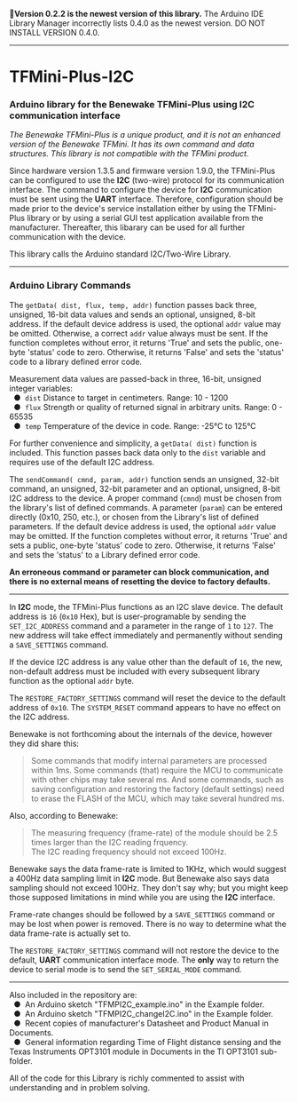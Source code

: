 :slightly_frowning_face:**Version 0.2.2 is the newest version of this library.** The Arduino IDE Library Manager incorrectly lists 0.4.0 as the newest version. DO NOT INSTALL VERSION 0.4.0.

<hr>

# TFMini-Plus-I2C
### Arduino library for the Benewake TFMini-Plus using I2C communication interface

*The Benewake TFMini-Plus is a unique product, and it is not an enhanced version of the Benewake TFMini. It has its own command and data structures.  This library is not compatible with the TFMini product.*

Since hardware version 1.3.5 and firmware version 1.9.0, the TFMini-Plus can be configured to use the **I2C** (two-wire) protocol for its communication interface.  The command to configure the device for **I2C** communication must be sent using the **UART** interface.  Therefore, configuration should be made prior to the device's service installation either by using the TFMini-Plus library or by using a serial GUI test application available from the manufacturer.  Thereafter, this libarary can be used for all further communication with the device.

This library calls the Arduino standard I2C/Two-Wire Library.
<hr />

### Arduino Library Commands

The `getData( dist, flux, temp, addr)` function passes back three, unsigned, 16-bit data values and sends an optional, unsigned, 8-bit address.  If the default device address is used, the optional `addr` value may be omitted.  Otherwise, a correct `addr` value always must be sent.  If the function completes without error, it returns 'True' and sets the public, one-byte 'status' code to zero.  Otherwise, it returns 'False' and sets the 'status' code to a library defined error code.

Measurement data values are passed-back in three, 16-bit, unsigned integer variables:
<br />&nbsp;&nbsp;&#9679;&nbsp; `dist` Distance to target in centimeters. Range: 10 - 1200
<br />&nbsp;&nbsp;&#9679;&nbsp; `flux` Strength or quality of returned signal in arbitrary units. Range: 0 - 65535
<br />&nbsp;&nbsp;&#9679;&nbsp; `temp` Temperature of the device in code. Range: -25°C to 125°C

For further convenience and simplicity, a `getData( dist)` function is included. This function passes back data only to the `dist` variable and requires use of the default I2C address.

The `sendCommand( cmnd, param, addr)` function sends an unsigned, 32-bit command, an unsigned, 32-bit parameter and an optional, unsigned, 8-bit I2C address to the device.  A proper command (`cmnd`) must be chosen from the library's list of defined commands.  A parameter (`param`) can be entered directly (0x10, 250, etc.), or chosen from the Library's list of defined parameters.  If the default device address is used, the optional `addr` value may be omitted.  If the function completes without error, it returns 'True' and sets a public, one-byte 'status' code to zero.  Otherwise, it returns 'False' and sets the 'status' to a Library defined error code.

**An erroneous command or parameter can block communication, and there is no external means of resetting the device to factory defaults.**
<hr>

In **I2C** mode, the TFMini-Plus functions as an I2C slave device.  The default address is `16` (`0x10` Hex), but is user-programable by sending the `SET_I2C_ADDRESS` command and a parameter in the range of `1` to `127`.  The new address will take effect immediately and permanently without sending a `SAVE_SETTINGS` command.

If the device I2C address is any value other than the default of `16`, the new, non-default address must be included with every subsequent library function as the optional `addr` byte.

The `RESTORE_FACTORY_SETTINGS` command will reset the device to the default address of `0x10`. The `SYSTEM_RESET` command appears to have no effect on the I2C address.

Benewake is not forthcoming about the internals of the device, however they did share this:
>Some commands that modify internal parameters are processed within 1ms.  Some commands (that) require the MCU to communicate with other chips may take several ms.  And some commands, such as saving configuration and restoring the factory (default settings) need to erase the FLASH of the MCU, which may take several hundred ms.

Also, according to Benewake:
>The measuring frequency (frame-rate) of the module should be 2.5 times larger than the I2C reading frquency.<br />
>The I2C reading frequency should not exceed 100Hz.<br />

Benewake says the data frame-rate is limited to 1KHz, which would suggest a 400Hz data sampling limit in **I2C** mode.  But Benewake also says data sampling should not exceed 100Hz.  They don't say why; but you might keep those supposed limitations in mind while you are using the **I2C** interface.

Frame-rate changes should be followed by a `SAVE_SETTINGS` command or may be lost when power is removed.  There is no way to determine what the data frame-rate is actually set to.

The `RESTORE_FACTORY_SETTINGS` command will not restore the device to the default, **UART** communication interface mode.  The **only** way to return the device to serial mode is to send the `SET_SERIAL_MODE` command.

<hr>

Also included in the repository are:
<br />&nbsp;&nbsp;&#9679;&nbsp; An Arduino sketch "TFMPI2C_example.ino" in the Example folder.
<br />&nbsp;&nbsp;&#9679;&nbsp; An Arduino sketch "TFMPI2C_changeI2C.ino" in the Example folder.
<br />&nbsp;&nbsp;&#9679;&nbsp; Recent copies of manufacturer's Datasheet and Product Manual in Documents.
<br />&nbsp;&nbsp;&#9679;&nbsp; General information regarding Time of Flight distance sensing and the Texas Instruments OPT3101 module in Documents in the TI OPT3101 sub-folder.

All of the code for this Library is richly commented to assist with understanding and in problem solving.
